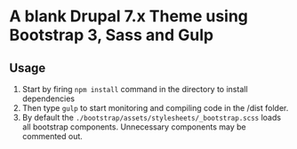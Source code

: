# A blank Drupal 7.x Theme using Bootstrap 3, Sass and Gulp

## Usage

1. Start by firing <code>npm install</code> command in the directory to install dependencies
2. Then type <code>gulp</code> to start monitoring and compiling code in the /dist folder.
3. By default the <code>./bootstrap/assets/stylesheets/_bootstrap.scss</code> loads all bootstrap components. Unnecessary components may be commented out.

